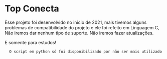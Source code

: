 # Top Conecta

Esse projeto foi desenvolvido no inicio de 2021, mais tivemos alguns problemas de compatibilidade do projeto e ele foi refeito em Linguagem C,
Não iremos dar nenhum tipo de suporte.
Não iremos fazer atualizações.

E somente para estudos!

```sh
  O script em python só foi disponibilizado por não ser mais utilizado.
```
